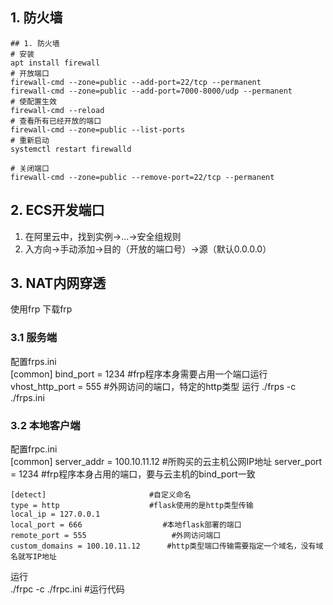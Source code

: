 ## 1. 防火墙
    ## 1. 防火墙
    # 安装
    apt install firewall
    # 开放端口
    firewall-cmd --zone=public --add-port=22/tcp --permanent
    firewall-cmd --zone=public --add-port=7000-8000/udp --permanent 
    # 使配置生效
    firewall-cmd --reload
    # 查看所有已经开放的端口
    firewall-cmd --zone=public --list-ports
    # 重新启动
    systemctl restart firewalld

    # 关闭端口
    firewall-cmd --zone=public --remove-port=22/tcp --permanent

## 2. ECS开发端口
1. 在阿里云中，找到实例->...->安全组规则  
2. 入方向->手动添加->目的（开放的端口号）->源（默认0.0.0.0）

## 3. NAT内网穿透
使用frp
下载frp
### 3.1 服务端
配置frps.ini  
    [common]
    bind_port = 1234            #frp程序本身需要占用一个端口运行
    vhost_http_port = 555      #外网访问的端口，特定的http类型
运行
    ./frps -c ./frps.ini

### 3.2 本地客户端
配置frpc.ini  
    [common]
    server_addr = 100.10.11.12         #所购买的云主机公网IP地址
    server_port = 1234                 #frp程序本身占用的端口，要与云主机的bind_port一致


    [detect]                       #自定义命名
    type = http                    #flask使用的是http类型传输
    local_ip = 127.0.0.1           
    local_port = 666                  #本地flask部署的端口
    remote_port = 555                   #外网访问端口
    custom_domains = 100.10.11.12      #http类型端口传输需要指定一个域名，没有域名就写IP地址
运行  
    ./frpc -c ./frpc.ini       #运行代码
